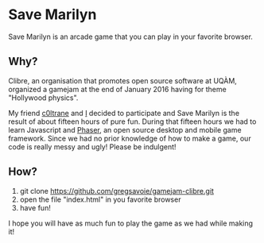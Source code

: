 # Save Marilyn

Save Marilyn is an arcade game that you can play in your favorite browser.

## Why?

Clibre, an organisation that promotes open source software at UQÀM, organized a gamejam at the end of January 2016 having for
theme "Hollywood physics".

My friend [c0ltrane](https://github.com/c0ltrane)  and [I](https://github.com/gregsavoie) decided to participate and Save Marilyn is the result of about fifteen hours of pure fun. During that fifteen hours we had to learn Javascript and [Phaser](http://phaser.io), an open source desktop and mobile game framework. Since we had no prior knowledge of how to make a game, our code is really messy and ugly! Please be indulgent!

## How?

1. git clone  https://github.com/gregsavoie/gamejam-clibre.git
2. open the file "index.html" in you favorite browser
3. have fun!


I hope you will have as much fun to play the game as we had while making it!



